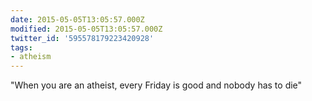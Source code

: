 ```yaml
---
date: 2015-05-05T13:05:57.000Z
modified: 2015-05-05T13:05:57.000Z
twitter_id: '595578179223420928'
tags:
- atheism
---
```


  "When you are an atheist, every Friday is good and nobody has to die"
